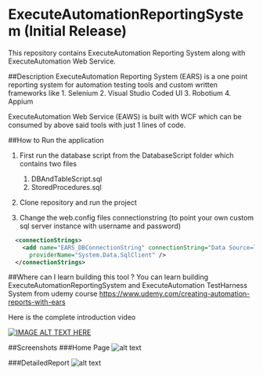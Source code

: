 # ExecuteAutomationReportingSystem (Initial Release)
This repository contains ExecuteAutomation Reporting System along with ExecuteAutomation Web Service.

##Description
ExecuteAutomation Reporting System (EARS) is a one point reporting system for automation testing tools and custom written frameworks like
    1. Selenium
    2. Visual Studio Coded UI
    3. Robotium
    4. Appium

ExecuteAutomation Web Service (EAWS) is built with WCF which can be consumed by above said tools with just 1 lines of code.

##How to Run the application
1. First run the database script from the DatabaseScript folder which contains two files
    1. DBAndTableScript.sql
    2. StoredProcedures.sql

2. Clone repository and run the project 
3. Change the web.config files connectionstring (to point your own custom sql server instance with username and password)
```xml
  <connectionStrings>
    <add name="EARS_DBConnectionString" connectionString="Data Source=localhost;Initial Catalog=EARS_DB;Integrated Security=True"
      providerName="System.Data.SqlClient" />
  </connectionStrings>
```

##Where can I learn building this tool ?
You can learn building ExecuteAutomationReportingSystem and ExecuteAutomation TestHarness System from udemy course 
https://www.udemy.com/creating-automation-reports-with-ears

Here is the complete introduction video

[![IMAGE ALT TEXT HERE](https://img.youtube.com/vi/SLCbGPGfLb0/0.jpg)](https://www.youtube.com/watch?v=SLCbGPGfLb0)

##Screenshots
###Home Page
![alt text](https://github.com/executeautomation/ExecuteAutomationReportingSystem/blob/master/Images/Image1.png "Home Page")

###DetailedReport
![alt text](https://github.com/executeautomation/ExecuteAutomationReportingSystem/blob/master/Images/DetailedReport.png, "Detailed Report")





